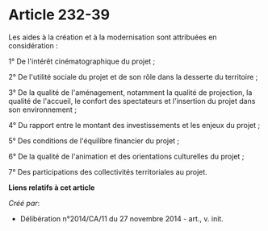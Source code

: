 # Article 232-39

Les aides à la création et à la modernisation sont attribuées en considération : 

1° De l'intérêt cinématographique du projet ; 

2° De l'utilité sociale du projet et de son rôle dans la desserte du territoire ; 

3° De la qualité de l'aménagement, notamment la qualité de projection, la qualité de l'accueil, le confort des spectateurs et
l'insertion du projet dans son environnement ; 

4° Du rapport entre le montant des investissements et les enjeux du projet ; 

5° Des conditions de l'équilibre financier du projet ; 

6° De la qualité de l'animation et des orientations culturelles du projet ; 

7° Des participations des collectivités territoriales au projet.

**Liens relatifs à cet article**

_Créé par_:

  - Délibération n°2014/CA/11 du 27 novembre 2014 - art., v. init.
